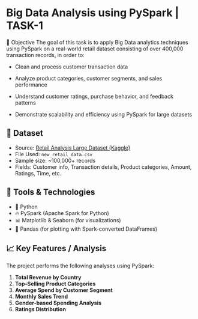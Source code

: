 
# Big Data Analysis using PySpark | TASK-1

🎯 Objective
The goal of this task is to apply Big Data analytics techniques using PySpark on a real-world retail dataset consisting of over 400,000 transaction records, in order to:

- Clean and process customer transaction data

- Analyze product categories, customer segments, and sales performance

- Understand customer ratings, purchase behavior, and feedback patterns

- Demonstrate scalability and efficiency using PySpark for large datasets

## 📁 Dataset

- Source: [Retail Analysis Large Dataset (Kaggle)](https://www.kaggle.com/datasets/sahilprajapati143/retail-analysis-large-dataset)
- File Used: `new_retail_data.csv`
- Sample size: ~100,000+ records
- Fields: Customer info, Transaction details, Product categories, Amount, Ratings, Time, etc.

## 🚀 Tools & Technologies

- 🐍 Python
- 🔥 PySpark (Apache Spark for Python)
- 📊 Matplotlib & Seaborn (for visualizations)
- 🧠 Pandas (for plotting with Spark-converted DataFrames)

## 📈 Key Features / Analysis

The project performs the following analyses using PySpark:

1. **Total Revenue by Country**  
2. **Top-Selling Product Categories**
3. **Average Spend by Customer Segment**
4. **Monthly Sales Trend**
5. **Gender-based Spending Analysis**
6. **Ratings Distribution**
